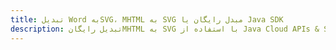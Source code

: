 ---title: تبدیل Word بهSVG، MHTML به SVG مبدل رایگان یا Java SDKdescription: تبدیل رایگانMHTML به SVG با استفاده از Java Cloud APIs & SDK. همچنین اسناد Microsoft Word و OpenOffice را در Cloud ایجاد، ویرایش و رندر کنید.---